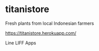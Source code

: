 # titanistore
Fresh plants from local Indonesian farmers

https://titanistore.herokuapp.com/

Line LIFF Apps
